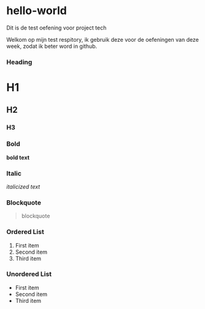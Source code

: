 # hello-world
Dit is de test oefening voor project tech

Welkom op mijn test respitory, ik gebruik deze voor de oefeningen van deze week, zodat ik beter word in github.

### Heading

# H1
## H2
### H3

### Bold

**bold text**

### Italic

*italicized text*

### Blockquote

> blockquote

### Ordered List

1. First item
2. Second item
3. Third item

### Unordered List

- First item
- Second item
- Third item
